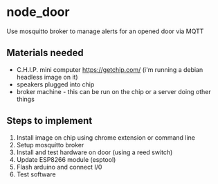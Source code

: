 # node_door
Use mosquitto broker to manage alerts for an opened door via MQTT 

## Materials needed
* C.H.I.P.  mini computer https://getchip.com/ (i'm running a debian headless image on it)
* speakers plugged into chip
* broker machine - this can be run on the chip or a server doing other things

## Steps to implement

1. Install image on chip using chrome extension or command line
2. Setup mosquitto broker
3. Install and test hardware on door (using a reed switch)
4. Update ESP8266 module (esptool)
5. Flash arduino and connect I/0
6. Test software
